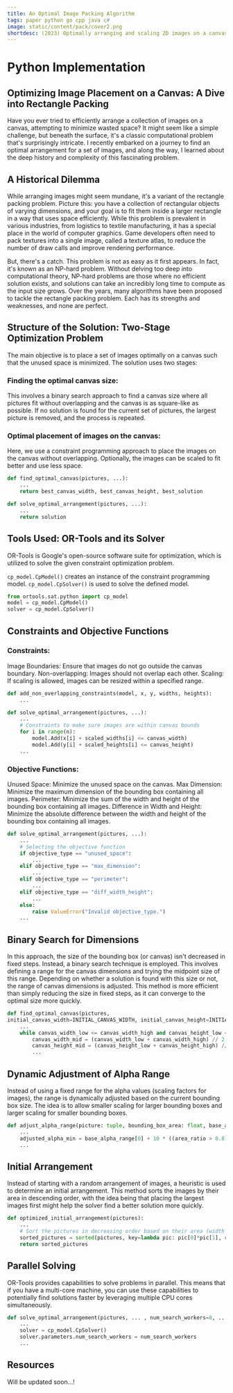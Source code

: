 ```yaml
---
title: An Optimal Image Packing Algorithm
tags: paper python go cpp java c#
image: static/content/pack/cover2.png
shortdesc: (2023) Optimally arranging and scaling 2D images on a canvas using constraint programming using OR-tools. The implementation is done in Python, Go, C++, Java, and C#.
---
```


<div class="justify-text">


# Python Implementation

## Optimizing Image Placement on a Canvas: A Dive into Rectangle Packing
Have you ever tried to efficiently arrange a collection of images on a canvas, attempting to minimize wasted space? It might seem like a simple challenge, but beneath the surface, it's a classic computational problem that's surprisingly intricate. I recently embarked on a journey to find an optimal arrangement for a set of images, and along the way, I learned about the deep history and complexity of this fascinating problem.

## A Historical Dilemma

While arranging images might seem mundane, it's a variant of the rectangle packing problem. Picture this: you have a collection of rectangular objects of varying dimensions, and your goal is to fit them inside a larger rectangle in a way that uses space efficiently. While this problem is prevalent in various industries, from logistics to textile manufacturing, it has a special place in the world of computer graphics. Game developers often need to pack textures into a single image, called a texture atlas, to reduce the number of draw calls and improve rendering performance.

But, there's a catch. This problem is not as easy as it first appears. In fact, it's known as an NP-hard problem. Without delving too deep into computational theory, NP-hard problems are those where no efficient solution exists, and solutions can take an incredibly long time to compute as the input size grows. Over the years, many algorithms have been proposed to tackle the rectangle packing problem. Each has its strengths and weaknesses, and none are perfect.

## Structure of the Solution: Two-Stage Optimization Problem
The main objective is to place a set of images optimally on a canvas such that the unused space is minimized. The solution uses two stages:

### Finding the optimal canvas size:
This involves a binary search approach to find a canvas size where all pictures fit without overlapping and the canvas is as square-like as possible.
If no solution is found for the current set of pictures, the largest picture is removed, and the process is repeated.
### Optimal placement of images on the canvas:
Here, we use a constraint programming approach to place the images on the canvas without overlapping.
Optionally, the images can be scaled to fit better and use less space.

```python
def find_optimal_canvas(pictures, ...):
    ...
    return best_canvas_width, best_canvas_height, best_solution

def solve_optimal_arrangement(pictures, ...):
    ...
    return solution
```

## Tools Used: OR-Tools and its Solver
OR-Tools is Google's open-source software suite for optimization, which is utilized to solve the given constraint optimization problem.

`cp_model.CpModel()` creates an instance of the constraint programming model.
`cp_model.CpSolver()` is used to solve the defined model.

```python
from ortools.sat.python import cp_model
model = cp_model.CpModel()
solver = cp_model.CpSolver()

```

## Constraints and Objective Functions
### Constraints:
Image Boundaries: Ensure that images do not go outside the canvas boundary.
Non-overlapping: Images should not overlap each other.
Scaling: If scaling is allowed, images can be resized within a specified range.

```python
def add_non_overlapping_constraints(model, x, y, widths, heights):
    ...

def solve_optimal_arrangement(pictures, ...):
    ...
    # Constraints to make sure images are within canvas bounds
    for i in range(n):
        model.Add(x[i] + scaled_widths[i] <= canvas_width)
        model.Add(y[i] + scaled_heights[i] <= canvas_height)
    ...

```

### Objective Functions:
Unused Space: Minimize the unused space on the canvas.
Max Dimension: Minimize the maximum dimension of the bounding box containing all images.
Perimeter: Minimize the sum of the width and height of the bounding box containing all images.
Difference in Width and Height: Minimize the absolute difference between the width and height of the bounding box containing all images.

```python
def solve_optimal_arrangement(pictures, ...):
    ...
    # Selecting the objective function
    if objective_type == "unused_space":
        ...
    elif objective_type == "max_dimension":
        ...
    elif objective_type == "perimeter":
        ...
    elif objective_type == "diff_width_height":
        ...
    else:
        raise ValueError("Invalid objective_type.")
    ...

```

## Binary Search for Dimensions

In this approach, the size of the bounding box (or canvas) isn't decreased in fixed steps. Instead, a binary search technique is employed. This involves defining a range for the canvas dimensions and trying the midpoint size of this range. Depending on whether a solution is found with this size or not, the range of canvas dimensions is adjusted. This method is more efficient than simply reducing the size in fixed steps, as it can converge to the optimal size more quickly.

```python
def find_optimal_canvas(pictures, 
initial_canvas_width=INITIAL_CANVAS_WIDTH, initial_canvas_height=INITIAL_CANVAS_HEIGHT, objective_type="perimeter"):
    ...
    while canvas_width_low <= canvas_width_high and canvas_height_low <= canvas_height_high:
        canvas_width_mid = (canvas_width_low + canvas_width_high) // 2
        canvas_height_mid = (canvas_height_low + canvas_height_high) // 2
        ...

```

## Dynamic Adjustment of Alpha Range

Instead of using a fixed range for the alpha values (scaling factors for images), the range is dynamically adjusted based on the current bounding box size. The idea is to allow smaller scaling for larger bounding boxes and larger scaling for smaller bounding boxes.

```python
def adjust_alpha_range(picture: tuple, bounding_box_area: float, base_alpha_range: tuple = (BASE_ALPHA_MIN, BASE_ALPHA_MAX)):
    ...
    adjusted_alpha_min = base_alpha_range[0] + 10 * ((area_ratio > 0.8) - (area_ratio < 0.2))
    ...

```

## Initial Arrangement

Instead of starting with a random arrangement of images, a heuristic is used to determine an initial arrangement. This method sorts the images by their area in descending order, with the idea being that placing the largest images first might help the solver find a better solution more quickly.

```python
def optimized_initial_arrangement(pictures):
    ...
    # Sort the pictures in decreasing order based on their area (width x height)
    sorted_pictures = sorted(pictures, key=lambda pic: pic[0]*pic[1], reverse=True)
    return sorted_pictures
```

## Parallel Solving

OR-Tools provides capabilities to solve problems in parallel. This means that if you have a multi-core machine, you can use these capabilities to potentially find solutions faster by leveraging multiple CPU cores simultaneously.

```python
def solve_optimal_arrangement(pictures, ... , num_search_workers=8, ...):
    ...
    solver = cp_model.CpSolver()
    solver.parameters.num_search_workers = num_search_workers
    ...
```


<div>




## <span id="Resources">Resources</span>
Will be updated soon...!

<!-- <a class="arxiv-logo" href="https://arxiv.org/abs/2308.10097">Read or download the paper from</a>

<a class="github-logo" href="https://arxiv.org/abs/2308.10097">Github source code</a> -->

<!-- [Source Ccde]({{ site.url }}/static/content/rl/paper.pdf) -->


